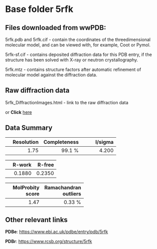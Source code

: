 # Base folder 5rfk

## Files downloaded from wwPDB:

5rfk.pdb and 5rfk.cif - contain the coordinates of the threedimensional molecular model, and can be viewed with, for example, Coot or Pymol.

5rfk-sf.cif - contains deposited diffraction data for this PDB entry, if the structure has been solved with X-ray or neutron crystallography.

5rfk.mtz - contains structure factors after automatic refinement of molecular model against the diffraction data.

## Raw diffraction data

5rfk_DiffractionImages.html - link to the raw diffraction data 

or **Click** [here](https://zenodo.org/record/3731400) 

## Data Summary
|   | Resolution | Completeness| I/sigma |
|---|-------------:|----------------:|--------------:|
|   |1.75|99.1  %|<img width=50/>4.200|

|   | **R-work**| **R-free**   
|---|-------------:|----------------:|           
||0.1880|0.2350|

|   |**MolProbity<br>score**| **Ramachandran<br>outliers** 
|---|-------------:|----------------:|
||1.47|0.33 %|

## Other relevant links 
**PDBe**:  https://www.ebi.ac.uk/pdbe/entry/pdb/5rfk
 
**PDBr**: https://www.rcsb.org/structure/5rfk 

